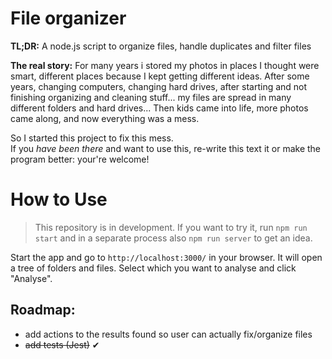 
# File organizer

**TL;DR:** A node.js script to organize files, handle duplicates and filter files

**The real story:** For many years i stored my photos in places I thought were smart, different places because I kept getting different ideas. After some years, changing computers, changing hard drives, after starting and not finishing organizing and cleaning stuff... my files are spread in many different folders and hard drives... Then kids came into life, more photos came along, and now everything was a mess.

So I started this project to fix this mess.  
If you _have been there_ and want to use this, re-write this text it or make the program better: your're welcome!

# How to Use

> This repository is in development. If you want to try it, run `npm run start` and in a separate process also `npm run server` to get an idea.

Start the app and go to `http://localhost:3000/` in your browser. It will open a tree of folders and files. 
Select which you want to analyse and click "Analyse".


## Roadmap:

 - add actions to the results found so user can actually fix/organize files
 - ~~add tests (Jest)~~ ✔
